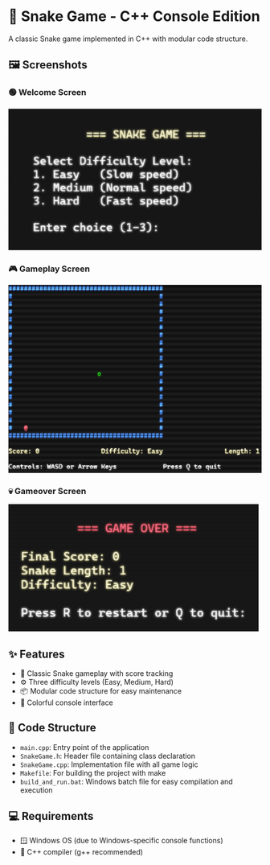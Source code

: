 # 🐍 Snake Game - C++ Console Edition

A classic Snake game implemented in C++ with modular code structure.

## 🖼️ Screenshots

### 🟢 Welcome Screen
![App Screenshot](assets/screenshots/welcome-screen.png)

### 🎮 Gameplay Screen
![App Screenshot](assets/screenshots/gameplay.png)

### 💀 Gameover Screen
![App Screenshot](assets/screenshots/game-over.png)

## ✨ Features

- 🐍 Classic Snake gameplay with score tracking
- ⚙️ Three difficulty levels (Easy, Medium, Hard)
- 📦 Modular code structure for easy maintenance
- 🎨 Colorful console interface

## 🧱 Code Structure

- `main.cpp`: Entry point of the application
- `SnakeGame.h`: Header file containing class declaration
- `SnakeGame.cpp`: Implementation file with all game logic
- `Makefile`: For building the project with make
- `build_and_run.bat`: Windows batch file for easy compilation and execution

## 💻 Requirements

- 🪟 Windows OS (due to Windows-specific console functions)
- 🧰 C++ compiler (g++ recommended)